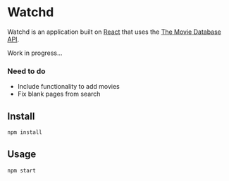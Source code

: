 # Watchd

Watchd is an application built on [React](http://reactjs.org/) that uses the [The Movie Database API](https://api.themoviedb.org/).

Work in progress...

### Need to do

* Include functionality to add movies
* Fix blank pages from search 

## Install

```bash
npm install
```

## Usage

```bash
npm start
```